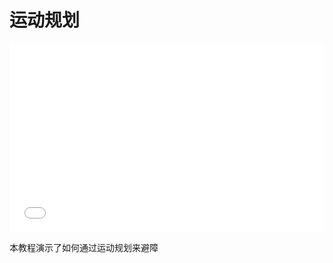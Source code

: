 # 运动规划

<div style="position: relative; padding: 30% 45%;">
<iframe style="position: absolute; width: 100%; height: 100%; left: 0; top: 0;" src="//player.bilibili.com/player.html?aid=1702577687&bvid=BV1tK421Y74b&cid=1492397680&p=1" frameborder="no" scrolling="no"></iframe>
</div>

本教程演示了如何通过运动规划来避障
